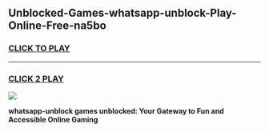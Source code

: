 
## Unblocked-Games-whatsapp-unblock-Play-Online-Free-na5bo
<h3>
<a href="https://premium76.site?title=whatsapp-unblock&ref=26A">CLICK TO PLAY</a></h3>
<hr>

<h3>
<a href="https://premium76.site?title=whatsapp-unblock&ref=26A">CLICK 2 PLAY</a>
  
</h3>

<a href="https://premium76.site?title=whatsapp-unblock&ref=26A"><img src="https://clearcache.store/games.png"></a>


**whatsapp-unblock games unblocked: Your Gateway to Fun and Accessible Online Gaming**
